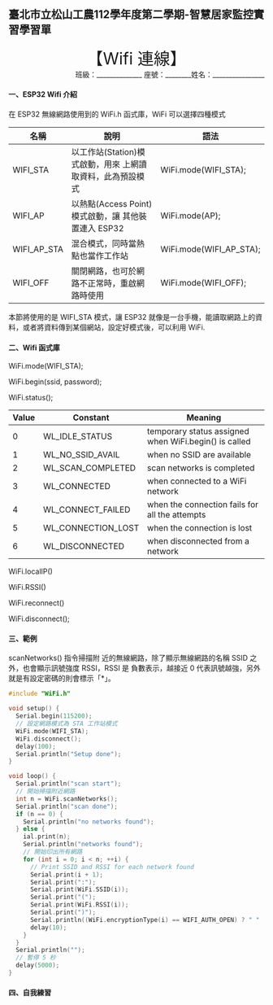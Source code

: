 ## 臺北市立松山工農112學年度第二學期-智慧居家監控實習學習單

<center><font size=6>【Wifi 連線】</font></center>

<div style="text-align: right">班級：______________ 座號：________姓名：________________</div>

#### 一、ESP32 Wifi 介紹

在 ESP32 無線網路使用到的 WiFi.h 函式庫，WiFi 可以選擇四種模式

|名稱 | 說明 | 語法|
|-|-|-|
|WIFI_STA | 以工作站(Station)模式啟動，用來 上網讀取資料，此為預設模式| WiFi.mode(WIFI_STA); 
|WIFI_AP|以熱點(Access Point)模式啟動，讓 其他裝置連入 ESP32|WiFi.mode(AP);
|WIFI_AP_STA|混合模式，同時當熱點也當作工作站|WiFi.mode(WIFI_AP_STA);
|WIFI_OFF|關閉網路，也可於網路不正常時，重啟網路時使用|WiFi.mode(WIFI_OFF);|

本節將使用的是 WIFI_STA 模式，讓 ESP32 就像是一台手機，能讀取網路上的資料，或者將資料傳到某個網站，設定好模式後，可以利用 WiFi.


#### 二、Wifi 函式庫

WiFi.mode(WIFI_STA);

WiFi.begin(ssid, password);

WiFi.status();

Value | Constant | Meaning
-|-|-
0 | WL_IDLE_STATUS | temporary status assigned when WiFi.begin() is called
1 | WL_NO_SSID_AVAIL | when no SSID are available
2 | WL_SCAN_COMPLETED | scan networks is completed
3 | WL_CONNECTED | when connected to a WiFi network
4 | WL_CONNECT_FAILED | when the connection fails for all the attempts
5 | WL_CONNECTION_LOST | when the connection is lost
6 | WL_DISCONNECTED | when disconnected from a network

WiFi.localIP()

WiFi.RSSI()

WiFi.reconnect()

WiFi.disconnect();


#### 三、範例

scanNetworks() 指令掃描附 近的無線網路，除了顯示無線網路的名稱 SSID 之外，也會顯示訊號強度 RSSI，RSSI 是 負數表示，越接近 0 代表訊號越強，另外就是有設定密碼的則會標示「*」。

``` c {.line-numbers}
#include "WiFi.h"

void setup() {
  Serial.begin(115200);
  // 設定網路模式為 STA 工作站模式
  WiFi.mode(WIFI_STA);
  WiFi.disconnect();
  delay(100);
  Serial.println("Setup done");
}

void loop() {
  Serial.println("scan start");
  // 開始掃描附近網路
  int n = WiFi.scanNetworks();
  Serial.println("scan done");
  if (n == 0) {
    Serial.println("no networks found");
  } else {
    ial.print(n);
    Serial.println("networks found");
    // 開始印出所有網路
    for (int i = 0; i < n; ++i) {
      // Print SSID and RSSI for each network found
      Serial.print(i + 1);
      Serial.print(":");
      Serial.print(WiFi.SSID(i));
      Serial.print("(");
      Serial.print(WiFi.RSSI(i));
      Serial.print(")");
      Serial.println((WiFi.encryptionType(i) == WIFI_AUTH_OPEN) ? " " : "*");
      delay(10);
    }
  }
  Serial.println("");
  // 暫停 5 秒
  delay(5000);
}
```


#### 四、自我練習


